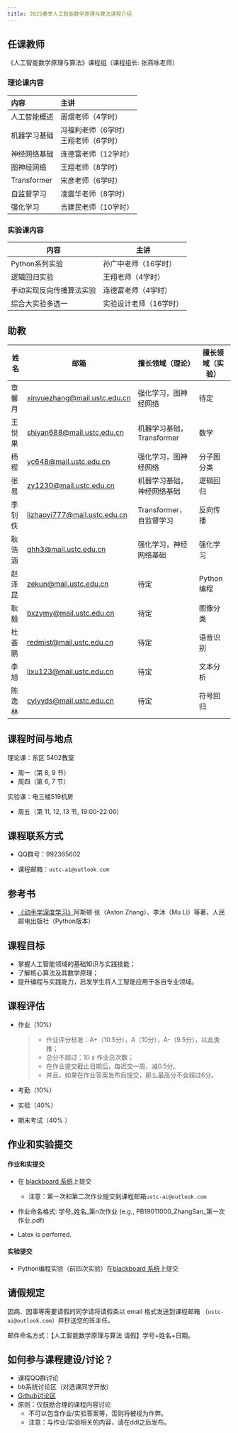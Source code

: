 ```yaml
---
title: 2025春季人工智能数学原理与算法课程介绍
---
```


## 任课教师

《人工智能数学原理与算法》课程组（课程组长: 张燕咏老师）

### 理论课内容

| 内容 | 主讲 |
| :- | :- |
| 人工智能概述 | 周熠老师（4学时） |
| 机器学习基础 | 冯福利老师（6学时）<br>王翔老师（6学时） |
| 神经网络基础 | 连德富老师（12学时） |
| 图神经网络 | 王翔老师（8学时） |
| Transformer | 宋彦老师（6学时） |
| 自监督学习 | 凌震华老师（8学时） |
| 强化学习 | 吉建民老师（10学时） |

### 实验课内容

| 内容                     | 主讲                   |
| ------------------------ | ---------------------- |
| Python系列实验           | 孙广中老师（16学时）   |
| 逻辑回归实验             | 王翔老师（4学时）      |
| 手动实现反向传播算法实验 | 连德富老师（4学时）    |
| 综合大实验多选一         | 实验设计老师（16学时） |

## 助教

| 姓名   | 邮箱                           | 擅长领域（理论） | 擅长领域（实验） |
| ------ | ------------------------------ | ------ | ------ |
| 章馨月 | xinyuezhang@mail.ustc.edu.cn | 强化学习，图神经网络 | 待定 |
| 王悦果 | shiyan688@mail.ustc.edu.cn | 机器学习基础，Transformer | 数学 |
| 杨程 | yc648@mail.ustc.edu.cn | 强化学习，图神经网络 | 分子图分类 |
| 张易 | zy1230@mail.ustc.edu.cn | 机器学习基础，神经网络基础 | 逻辑回归 |
| 李钊佚 | lizhaoyi777@mail.ustc.edu.cn | Transformer，自监督学习 | 反向传播 |
| 耿浩涵 | ghh3@mail.ustc.edu.cn | 强化学习，神经网络基础 | 强化学习 |
| 赵泽昆 | zekun@mail.ustc.edu.cn | 待定 | Python编程 |
| 耿毅 | bxzymy@mail.ustc.edu.cn | 待定 | 图像分类 |
| 杜荟鹏 | redmist@mail.ustc.edu.cn | 待定 | 语音识别 |
| 李旭 | lixu123@mail.ustc.edu.cn | 待定 | 文本分析 |
| 陈逸林 | cylyyds@mail.ustc.edu.cn | 待定 | 符号回归 |

## 课程时间与地点

理论课：东区 5402教室

- 周一（第 8, 9 节）
- 周四（第 6, 7 节）

实验课：电三楼519机房

-   周五（第 11, 12, 13 节, 19:00-22:00）

## 课程联系方式

-   QQ群号：992365602

-   课程邮箱：`ustc-ai@outlook.com`

## 参考书

-   [《动手学深度学习》](https://zh.d2l.ai/index.html)阿斯顿·张（Aston Zhang）、李沐（Mu Li）等著，人民邮电出版社（Python版本）

## 课程目标

- 掌握人工智能领域的基础知识与实践技能；
- 了解核心算法及其数学原理；
- 提升编程与实践能力，启发学生将人工智能应用于各自专业领域。

## 课程评估

- 作业（10%）
  
  >- 作业评分标准：A+（10.5分），A（10分），A-（9.5分），以此类推；
  >- 总分不超过：10 x 作业总次数；
  >- 在作业提交截止日期后，每迟交一周，减0.5分。
  >- 并且，如果在作业答案发布后提交，那么最高分不会超过6分。

- 考勤（10%）
- 实验（40%）
- 期末考试（40% ）

## 作业和实验提交

#### 作业和实提交

-   在 [blackboard 系统](https://www.bb.ustc.edu.cn/)上提交
    -   注意：第一次和第二次作业提交到课程邮箱`ustc-ai@outlook.com`

-   作业命名格式: 学号\_姓名\_第n次作业 (e.g., PB19011000_ZhangSan_第一次作业.pdf) 
-   Latex is perferred.  

#### 实验提交

-  Python编程实验（前四次实验）在[blackboard 系统](https://www.bb.ustc.edu.cn/)上提交

## 请假规定

因病、因事等需要请假的同学请将请假条以 email 格式发送到课程邮箱 （`ustc-ai@outlook.com`）并抄送您的班主任。

邮件命名方式：【人工智能数学原理与算法 请假】学号+姓名+日期。

## 如何参与课程建设/讨论？

-   课程QQ群讨论
-   bb系统讨论区（对选课同学开放）
-   [Github讨论区](https://github.com/ustc-ai-sgy/ustc-ai-sgy.github.io/discussions) 
-   原则：仅鼓励合理的课程内容讨论
    -   不可以包含作业/实验答案等，否则将被视为作弊。
    -   注意：与作业/实验相关的内容，请在ddl之后发布。
